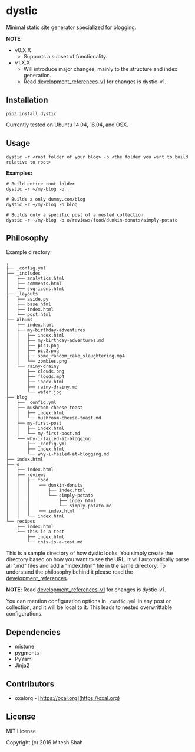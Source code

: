 # dystic

Minimal static site generator specialized for blogging.

**NOTE**

* v0.X.X  
    - Supports a subset of functionality.  
* v1.X.X  
    - Will introduce major changes, mainly to the structure
      and index generation.  
    - Read [development_references-v1](https://github.com/oxalorg/dystic/blob/master/development_reference-v1.md) for changes is dystic-v1.

## Installation

```
pip3 install dystic
```

Currently tested on Ubuntu 14.04, 16.04, and OSX.

## Usage

```
dystic -r <root folder of your blog> -b <the folder you want to build relative to root>
```

**Examples:**

```
# Build entire root folder
dystic -r ~/my-blog -b .

# Builds a only dummy.com/blog
dystic -r ~/my-blog -b blog

# Builds only a specific post of a nested collection
dystic -r ~/my-blog -b o/reviews/food/dunkin-donuts/simply-potato
```

## Philosophy

Example directory:

```
.
├── _config.yml
├── _includes
│   ├── analytics.html
│   ├── comments.html
│   └── svg-icons.html
├── _layouts
│   ├── aside.py
│   ├── base.html
│   ├── index.html
│   └── post.html
├── albums
│   ├── index.html
│   ├── my-birthday-adventures
│   │   ├── index.html
│   │   ├── my-birthday-adventures.md
│   │   ├── pic1.png
│   │   ├── pic2.png
│   │   ├── some_random_cake_slaughtering.mp4
│   │   └── zombies.png
│   └── rainy-drainy
│       ├── clouds.png
│       ├── floods.mp4
│       ├── index.html
│       ├── rainy-drainy.md
│       └── water.jpg
├── blog
│   ├── _config.yml
│   ├── mushroom-cheese-toast
│   │   ├── index.html
│   │   └── mushroom-cheese-toast.md
│   ├── my-first-post
│   │   ├── index.html
│   │   └── my-first-post.md
│   └── why-i-failed-at-blogging
│       ├── _config.yml
│       ├── index.html
│       └── why-i-failed-at-blogging.md
├── index.html
├── o
│   ├── index.html
│   ├── reviews
│   │   ├── food
│   │   │   ├── dunkin-donuts
│   │   │   │   ├── index.html
│   │   │   │   └── simply-potato
│   │   │   │       ├── index.html
│   │   │   │       └── simply-potato.md
│   │   │   └── index.html
│   │   └── index.html
└── recipes
    ├── index.html
    └── this-is-a-test
        ├── index.html
        └── this-is-a-test.md
```

This is a sample directory of how dystic looks. You
simply create the directory based on how you want to see
the URL. It will automatically parse all ".md" files
and add a "index.html" file in the same directory. To
understand the philosophy behind it please read the
[development_references](https://github.com/oxalorg/dystic/blob/master/development_reference.md).

**NOTE**: Read [development_references-v1](https://github.com/oxalorg/dystic/blob/master/development_reference-v1.md) for changes is
dystic-v1.

You can mention configuration options in `_config.yml` in any
post or collection, and it will be local to it. This leads to
nested overwrittable configurations.

## Dependencies

- mistune
- pygments
- PyYaml
- Jinja2

## Contributors

- oxalorg - [https://oxal.org](https://oxal.org)

## License

MIT License

Copyright (c) 2016 Mitesh Shah
